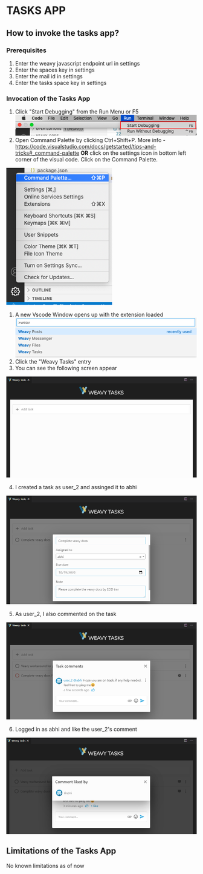 # TASKS APP

## How to invoke the tasks app?

### Prerequisites
1. Enter the weavy javascript endpoint url in settings
1. Enter the spaces key in settings
1. Enter the mail id in settings
1. Enter the tasks space key in settings

### Invocation of the Tasks App

1. Click "Start Debugging" from the Run Menu or F5  
   ![vscode-start-debugging](../images/vscode-debug.png)
1. Open Command Palette by clicking Ctrl+Shift+P. More info - https://code.visualstudio.com/docs/getstarted/tips-and-tricks#_command-palette **OR** click on the settings icon in bottom left corner of the visual code. Click on the Command Palette.

![settings-vscode](../images/vscode-settings.png)

1. A new Vscode Window opens up with the extension loaded
    ![command](../images/commands.png)
1. Click the "Weavy Tasks" entry
1. You can see the following screen appear

![tasks-first-open](../images/tasks/tasks-first-open.PNG)

4. I created a task as user_2 and assinged it to abhi

![add-task-details](../images/tasks/add-task-details.PNG)

5. As user_2, I also commented on the task

![user-2-task-comment](../images/tasks/user-2-task-comment.PNG)

6. Logged in as abhi and like the user_2's comment

![comment-liked-by-abhi](../images/tasks/comment-liked-by-abhi.PNG)


## Limitations of the Tasks App

No known limitations as of now